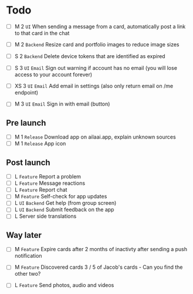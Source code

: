 
Todo
====

 * [ ] M 2 `UI` When sending a message from a card, automatically post a link to that card in the chat

 * [ ] M 2 `Backend` Resize card and portfolio images to reduce image sizes
 * [ ] S 2 `Backend` Delete device tokens that are identified as expired

 * [ ] S 3 `UI` `Email` Sign out warning if account has no email (you will lose access to your account forever)
 * [ ] XS 3 `UI` `Email` Add email in settings (also only return email on /me endpoint)
 * [ ] M 3 `UI` `Email` Sign in with email (button)

Pre launch
----------

 * [ ] M 1 `Release` Download app on ailaai.app, explain unknown sources
 * [ ] M 1 `Release` App icon

Post launch
-----------

 * [ ] L `Feature` Report a problem
 * [ ] L `Feature` Message reactions
 * [ ] L `Feature` Report chat
 * [ ] M `Feature` Self-check for app updates
 * [ ] L `UI` `Backend` Get help (from group screen)
 * [ ] L `UI` `Backend` Submit feedback on the app
 * [ ] L Server side translations

Way later
---------

 * [ ] M `Feature` Expire cards after 2 months of inactivty after sending a push notification
 * [ ] M `Feature` Discovered cards 3 / 5 of Jacob's cards - Can you find the other two?
 * [ ] L `Feature` Send photos, audio and videos

